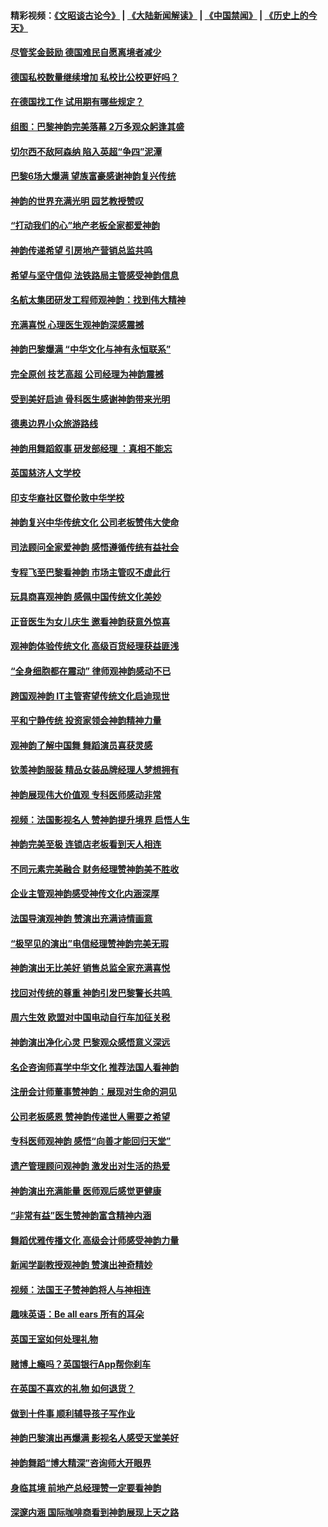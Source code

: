 #### 精彩视频：[《文昭谈古论今》](https://github.com/gfw-breaker/wenzhao/blob/master/README.md?t=01222130) | [《大陆新闻解读》](https://github.com/gfw-breaker/ntdtv-comedy/blob/master/README.md?t=01222130) | [《中国禁闻》](https://github.com/gfw-breaker/ntdtv-news/blob/master/README.md?t=01222130) | [《历史上的今天》](https://github.com/gfw-breaker/today-in-history/blob/master/README.md?t=01222130) 

#### [尽管奖金鼓励 德国难民自愿离境者减少](../pages/nsc974/n10994148.md?t=01222130) 

#### [德国私校数量继续增加 私校比公校更好吗？](../pages/nsc974/n10994125.md?t=01222130) 

#### [在德国找工作 试用期有哪些规定？](../pages/nsc974/n10993992.md?t=01222130) 

#### [组图：巴黎神韵完美落幕 2万多观众躬逢其盛](../pages/nsc974/n10991478.md?t=01222130) 

#### [切尔西不敌阿森纳 陷入英超“争四”泥潭](../pages/nsc974/n10990981.md?t=01222130) 

#### [巴黎6场大爆满 望族富豪感谢神韵复兴传统](../pages/nsc974/n10990485.md?t=01222130) 

#### [神韵的世界充满光明  园艺教授赞叹](../pages/nsc974/n10990393.md?t=01222130) 

#### [“打动我们的心”地产老板全家都爱神韵](../pages/nsc974/n10990224.md?t=01222130) 

#### [神韵传递希望 引房地产营销总监共鸣](../pages/nsc974/n10990026.md?t=01222130) 

#### [希望与坚守信仰 法铁路局主管感受神韵信息](../pages/nsc974/n10990061.md?t=01222130) 

#### [名航太集团研发工程师观神韵：找到伟大精神](../pages/nsc974/n10989922.md?t=01222130) 

#### [充满喜悦 心理医生观神韵深感震撼](../pages/nsc974/n10990031.md?t=01222130) 

#### [神韵巴黎爆满 “中华文化与神有永恒联系”](../pages/nsc974/n10989837.md?t=01222130) 

#### [完全原创 技艺高超 公司经理为神韵震撼](../pages/nsc974/n10989954.md?t=01222130) 

#### [受到美好启迪 骨科医生感谢神韵带来光明](../pages/nsc974/n10989946.md?t=01222130) 

#### [德奥边界小众旅游路线](../pages/nsc974/n10989938.md?t=01222130) 

#### [神韵用舞蹈叙事 研发部经理 ：真相不能忘](../pages/nsc974/n10992129.md?t=01222130) 

#### [英国慈济人文学校](../pages/nsc974/n10989797.md?t=01222130) 

#### [印支华裔社区暨伦敦中华学校](../pages/nsc974/n10989792.md?t=01222130) 

#### [神韵复兴中华传统文化 公司老板赞伟大使命](../pages/nsc974/n10989243.md?t=01222130) 

#### [司法顾问全家爱神韵 感悟遵循传统有益社会](../pages/nsc974/n10989065.md?t=01222130) 

#### [专程飞至巴黎看神韵 市场主管叹不虚此行](../pages/nsc974/n10989012.md?t=01222130) 

#### [玩具商喜观神韵 感佩中国传统文化美妙](../pages/nsc974/n10988833.md?t=01222130) 

#### [正音医生为女儿庆生 邀看神韵获意外惊喜](../pages/nsc974/n10988789.md?t=01222130) 

#### [观神韵体验传统文化 高级百货经理获益匪浅](../pages/nsc974/n10988712.md?t=01222130) 

#### [“全身细胞都在震动” 律师观神韵感动不已](../pages/nsc974/n10988620.md?t=01222130) 

#### [跨国观神韵 IT主管寄望传统文化启迪现世](../pages/nsc974/n10988586.md?t=01222130) 

#### [平和宁静传统 投资家领会神韵精神力量](../pages/nsc974/n10988579.md?t=01222130) 

#### [观神韵了解中国舞 舞蹈演员喜获灵感](../pages/nsc974/n10988424.md?t=01222130) 

#### [钦羡神韵服装 精品女装品牌经理人梦想拥有](../pages/nsc974/n10988351.md?t=01222130) 

#### [神韵展现伟大价值观 专科医师感动非常](../pages/nsc974/n10988364.md?t=01222130) 

#### [视频：法国影视名人 赞神韵提升境界 启悟人生](../pages/nsc974/n10988310.md?t=01222130) 

#### [神韵完美至极 连锁店老板看到天人相连](../pages/nsc974/n10988295.md?t=01222130) 

#### [不同元素完美融合 财务经理赞神韵美不胜收](../pages/nsc974/n10988276.md?t=01222130) 

#### [企业主管观神韵感受神传文化内涵深厚](../pages/nsc974/n10988231.md?t=01222130) 

#### [法国导演观神韵 赞演出充满诗情画意](../pages/nsc974/n10987958.md?t=01222130) 

#### [“极罕见的演出”电信经理赞神韵完美无瑕](../pages/nsc974/n10988124.md?t=01222130) 

#### [神韵演出无比美好 销售总监全家充满喜悦](../pages/nsc974/n10988115.md?t=01222130) 

#### [找回对传统的尊重 神韵引发巴黎警长共鸣 ](../pages/nsc974/n10987940.md?t=01222130) 

#### [周六生效 欧盟对中国电动自行车加征关税](../pages/nsc974/n10987637.md?t=01222130) 

#### [神韵演出净化心灵 巴黎观众感悟意义深远](../pages/nsc974/n10987067.md?t=01222130) 

#### [名企咨询师喜学中华文化 推荐法国人看神韵](../pages/nsc974/n10987002.md?t=01222130) 

#### [注册会计师董事赞神韵：展现对生命的洞见](../pages/nsc974/n10986927.md?t=01222130) 

#### [公司老板感恩 赞神韵传递世人需要之希望](../pages/nsc974/n10986858.md?t=01222130) 

#### [专科医师观神韵 感悟“向善才能回归天堂”](../pages/nsc974/n10986837.md?t=01222130) 

#### [遗产管理顾问观神韵 激发出对生活的热爱](../pages/nsc974/n10986911.md?t=01222130) 

#### [神韵演出充满能量 医师观后感觉更健康](../pages/nsc974/n10986822.md?t=01222130) 

#### [“非常有益”医生赞神韵富含精神内涵](../pages/nsc974/n10986718.md?t=01222130) 

#### [舞蹈优雅传播文化 高级会计师感受神韵力量](../pages/nsc974/n10986710.md?t=01222130) 

#### [新闻学副教授观神韵 赞演出神奇精妙](../pages/nsc974/n10986613.md?t=01222130) 

#### [视频：法国王子赞神韵将人与神相连](../pages/nsc974/n10986413.md?t=01222130) 

#### [趣味英语：Be all ears 所有的耳朵](../pages/nsc974/n10985161.md?t=01222130) 

#### [英国王室如何处理礼物](../pages/nsc974/n10985131.md?t=01222130) 

#### [赌博上瘾吗？英国银行App帮你刹车](../pages/nsc974/n10985121.md?t=01222130) 

#### [在英国不喜欢的礼物 如何退货？](../pages/nsc974/n10985110.md?t=01222130) 

#### [做到十件事 顺利辅导孩子写作业](../pages/nsc974/n10985075.md?t=01222130) 

#### [神韵巴黎演出再爆满 影视名人感受天堂美好](../pages/nsc974/n10984954.md?t=01222130) 

#### [神韵舞蹈“博大精深”咨询师大开眼界](../pages/nsc974/n10984677.md?t=01222130) 

#### [身临其境 前地产总经理赞一定要看神韵](../pages/nsc974/n10984484.md?t=01222130) 

#### [深邃内涵 国际咖啡商看到神韵展现上天之路](../pages/nsc974/n10984529.md?t=01222130) 

